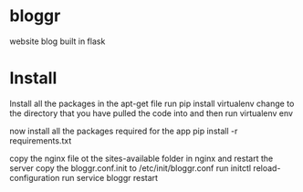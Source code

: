 bloggr
======

website blog built in flask

Install
=======

Install all the packages in the apt-get file
run pip install virtualenv
change to the directory that you have pulled the code into and then run
     virtualenv env

now install all the packages required for the app
     pip install -r requirements.txt

copy the nginx file ot the sites-available folder in nginx and restart the server
copy the bloggr.conf.init to /etc/init/bloggr.conf
run initctl reload-configuration
run service bloggr restart
